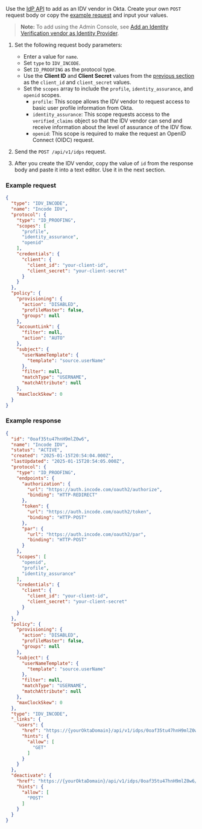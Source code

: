 Use the [IdP API](https://developer.okta.com/docs/api/openapi/okta-management/management/tag/IdentityProvider/#tag/IdentityProvider/operation/createIdentityProvider) to add <StackSnippet snippet="idp" inline /> as an IDV vendor in Okta. Create your own `POST` request body or copy the [example request](#example-request) and input your values.

> **Note:** To add <StackSnippet snippet="idp" inline /> using the Admin Console, see [Add an Identity Verification vendor as Identity Provider](https://help.okta.com/okta_help.htm?type=oie&id=id-verification).

1. Set the following request body parameters:

    * Enter a value for `name`.
    * Set `type` to `IDV_INCODE`.
    * Set `ID_PROOFING` as the protocol type.
    * Use the **Client ID** and **Client Secret** values from the [previous section](#create-an-app-at-the-idv-vendor) as the `client_id` and `client_secret` values.
    * Set the `scopes` array to include the `profile`, `identity_assurance`, and `openid` scopes.
      * `profile`: This scope allows the IDV vendor to request access to basic user profile information from Okta.
      * `identity_assurance`: This scope requests access to the `verified_claims` object so that the IDV vendor can send and receive information about the level of assurance of the IDV flow.
      * `openid`: This scope is required to make the request an OpenID Connect (OIDC) request.

1. Send the `POST /api/v1/idps` request.

1. After you create the IDV vendor, copy the value of `id` from the response body and paste it into a text editor. Use it in the next section.

### Example request

```json
{
  "type": "IDV_INCODE",
  "name": "Incode IDV",
  "protocol": {
    "type": "ID_PROOFING",
    "scopes": [
      "profile",
      "identity_assurance",
      "openid"
    ],
    "credentials": {
      "client": {
        "client_id": "your-client-id",
        "client_secret": "your-client-secret"
      }
    }
  },
  "policy": {
    "provisioning": {
      "action": "DISABLED",
      "profileMaster": false,
      "groups": null
    },
    "accountLink": {
      "filter": null,
      "action": "AUTO"
    },
    "subject": {
      "userNameTemplate": {
        "template": "source.userName"
      },
      "filter": null,
      "matchType": "USERNAME",
      "matchAttribute": null
    },
    "maxClockSkew": 0
  }
}
```

### Example response

```json
{
  "id": "0oaf35tu47hnH9mlZ0w6",
  "name": "Incode IDV",
  "status": "ACTIVE",
  "created": "2025-01-15T20:54:04.000Z",
  "lastUpdated": "2025-01-15T20:54:05.000Z",
  "protocol": {
    "type": "ID_PROOFING",
    "endpoints": {
      "authorization": {
        "url": "https://auth.incode.com/oauth2/authorize",
        "binding": "HTTP-REDIRECT"
      },
      "token": {
        "url": "https://auth.incode.com/oauth2/token",
        "binding": "HTTP-POST"
      },
      "par": {
        "url": "https://auth.incode.com/oauth2/par",
        "binding": "HTTP-POST"
      }
    },
    "scopes": [
      "openid",
      "profile",
      "identity_assurance"
    ],
    "credentials": {
      "client": {
        "client_id": "your-client-id",
        "client_secret": "your-client-secret"
      }
    }
  },
  "policy": {
    "provisioning": {
      "action": "DISABLED",
      "profileMaster": false,
      "groups": null
    },
    "subject": {
      "userNameTemplate": {
        "template": "source.userName"
      },
      "filter": null,
      "matchType": "USERNAME",
      "matchAttribute": null
    },
    "maxClockSkew": 0
  },
  "type": "IDV_INCODE",
  "_links": {
    "users": {
      "href": "https://{yourOktaDomain}/api/v1/idps/0oaf35tu47hnH9mlZ0w6/users",
      "hints": {
        "allow": [
          "GET"
        ]
      }
    }
  },
  "deactivate": {
    "href": "https://{yourOktaDomain}/api/v1/idps/0oaf35tu47hnH9mlZ0w6/lifecycle/deactivate",
    "hints": {
      "allow": [
        "POST"
      ]
    }
  }
}
```
